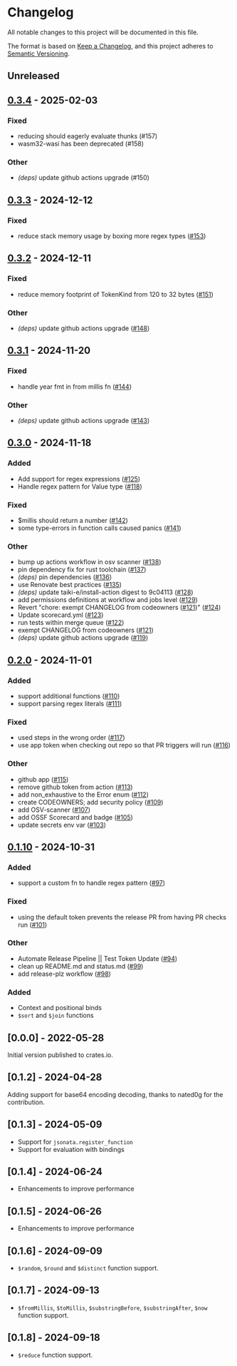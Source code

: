 # Changelog

All notable changes to this project will be documented in this file.

The format is based on [Keep a Changelog](https://keepachangelog.com/en/1.0.0/),
and this project adheres to [Semantic Versioning](https://semver.org/spec/v2.0.0.html).

## Unreleased

## [0.3.4](https://github.com/Stedi/jsonata-rs/compare/v0.3.3...v0.3.4) - 2025-02-03

### Fixed

- reducing should eagerly evaluate thunks (#157)
- wasm32-wasi has been deprecated (#158)

### Other

- *(deps)* update github actions upgrade (#150)

## [0.3.3](https://github.com/Stedi/jsonata-rs/compare/v0.3.2...v0.3.3) - 2024-12-12

### Fixed

- reduce stack memory usage by boxing more regex types ([#153](https://github.com/Stedi/jsonata-rs/pull/153))

## [0.3.2](https://github.com/Stedi/jsonata-rs/compare/v0.3.1...v0.3.2) - 2024-12-11

### Fixed

- reduce memory footprint of TokenKind from 120 to 32 bytes ([#151](https://github.com/Stedi/jsonata-rs/pull/151))

### Other

- *(deps)* update github actions upgrade ([#148](https://github.com/Stedi/jsonata-rs/pull/148))

## [0.3.1](https://github.com/Stedi/jsonata-rs/compare/v0.3.0...v0.3.1) - 2024-11-20

### Fixed

- handle year fmt in from millis fn ([#144](https://github.com/Stedi/jsonata-rs/pull/144))

### Other

- *(deps)* update github actions upgrade ([#143](https://github.com/Stedi/jsonata-rs/pull/143))

## [0.3.0](https://github.com/Stedi/jsonata-rs/compare/v0.2.0...v0.3.0) - 2024-11-18

### Added

- Add support for regex expressions ([#125](https://github.com/Stedi/jsonata-rs/pull/125))
- Handle regex pattern for Value type ([#118](https://github.com/Stedi/jsonata-rs/pull/118))

### Fixed

- $millis should return a number ([#142](https://github.com/Stedi/jsonata-rs/pull/142))
- some type-errors in function calls caused panics ([#141](https://github.com/Stedi/jsonata-rs/pull/141))

### Other

- bump up actions workflow in osv scanner ([#138](https://github.com/Stedi/jsonata-rs/pull/138))
- pin dependency fix for rust toolchain ([#137](https://github.com/Stedi/jsonata-rs/pull/137))
- *(deps)* pin dependencies ([#136](https://github.com/Stedi/jsonata-rs/pull/136))
- use Renovate best practices ([#135](https://github.com/Stedi/jsonata-rs/pull/135))
- *(deps)* update taiki-e/install-action digest to 9c04113 ([#128](https://github.com/Stedi/jsonata-rs/pull/128))
- add permissions definitions at workflow and jobs level ([#129](https://github.com/Stedi/jsonata-rs/pull/129))
- Revert "chore: exempt CHANGELOG from codeowners ([#121](https://github.com/Stedi/jsonata-rs/pull/121))" ([#124](https://github.com/Stedi/jsonata-rs/pull/124))
- Update scorecard.yml ([#123](https://github.com/Stedi/jsonata-rs/pull/123))
- run tests within merge queue ([#122](https://github.com/Stedi/jsonata-rs/pull/122))
- exempt CHANGELOG from codeowners ([#121](https://github.com/Stedi/jsonata-rs/pull/121))
- *(deps)* update github actions upgrade ([#119](https://github.com/Stedi/jsonata-rs/pull/119))

## [0.2.0](https://github.com/Stedi/jsonata-rs/compare/v0.1.10...v0.2.0) - 2024-11-01

### Added

- support additional functions ([#110](https://github.com/Stedi/jsonata-rs/pull/110))
- support parsing regex literals ([#111](https://github.com/Stedi/jsonata-rs/pull/111))

### Fixed

- used steps in the wrong order ([#117](https://github.com/Stedi/jsonata-rs/pull/117))
- use app token when checking out repo so that PR triggers will run ([#116](https://github.com/Stedi/jsonata-rs/pull/116))

### Other

- github app ([#115](https://github.com/Stedi/jsonata-rs/pull/115))
- remove github token from action ([#113](https://github.com/Stedi/jsonata-rs/pull/113))
- add non_exhaustive to the Error enum ([#112](https://github.com/Stedi/jsonata-rs/pull/112))
- create CODEOWNERS; add security policy ([#109](https://github.com/Stedi/jsonata-rs/pull/109))
- add OSV-scanner ([#107](https://github.com/Stedi/jsonata-rs/pull/107))
- add OSSF Scorecard and badge ([#105](https://github.com/Stedi/jsonata-rs/pull/105))
- update secrets env var ([#103](https://github.com/Stedi/jsonata-rs/pull/103))

## [0.1.10](https://github.com/Stedi/jsonata-rs/compare/v0.1.9...v0.1.10) - 2024-10-31

### Added

- support a custom fn to handle regex pattern ([#97](https://github.com/Stedi/jsonata-rs/pull/97))

### Fixed

- using the default token prevents the release PR from having PR checks run ([#101](https://github.com/Stedi/jsonata-rs/pull/101))

### Other

- Automate Release Pipeline || Test Token Update ([#94](https://github.com/Stedi/jsonata-rs/pull/94))
- clean up README.md and status.md ([#99](https://github.com/Stedi/jsonata-rs/pull/99))
- add release-plz workflow ([#98](https://github.com/Stedi/jsonata-rs/pull/98))

### Added

- Context and positional binds
- `$sort` and `$join` functions

## [0.0.0] - 2022-05-28

Initial version published to crates.io.

## [0.1.2] - 2024-04-28

Adding support for base64 encoding decoding, thanks to nated0g for the contribution.

## [0.1.3] - 2024-05-09

- Support for `jsonata.register_function`
- Support for evaluation with bindings

## [0.1.4] - 2024-06-24

- Enhancements to improve performance

## [0.1.5] - 2024-06-26

- Enhancements to improve performance

## [0.1.6] - 2024-09-09

- `$random`, `$round` and `$distinct` function support.

## [0.1.7] - 2024-09-13

- `$fromMillis`, `$toMillis`, `$substringBefore`, `$substringAfter`, `$now` function support.

## [0.1.8] - 2024-09-18

- `$reduce` function support.

